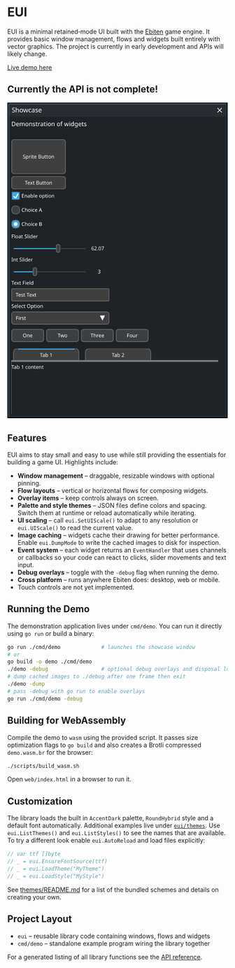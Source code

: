 # EUI

EUI is a minimal retained‑mode UI built with the [Ebiten](https://ebiten.org/) game engine.
It provides basic window management, flows and widgets built entirely with vector graphics.
The project is currently in early development and APIs will likely change.

[Live demo here](https://m45sci.xyz/u/dist/eui/)

## Currently the API is not complete!

![screenshot](https://raw.githubusercontent.com/Distortions81/EUI/refs/heads/main/Screenshot.png)

## Features

EUI aims to stay small and easy to use while still providing the essentials for
building a game UI. Highlights include:

- **Window management** – draggable, resizable windows with optional pinning.
- **Flow layouts** – vertical or horizontal flows for composing widgets.
- **Overlay items** – keep controls always on screen.
- **Palette and style themes** – JSON files define colors and spacing. Switch
  them at runtime or reload automatically while iterating.
- **UI scaling** – call `eui.SetUIScale()` to adapt to any resolution or
  `eui.UIScale()` to read the current value.
- **Image caching** – widgets cache their drawing for better performance.
  Enable `eui.DumpMode` to write the cached images to disk for inspection.
- **Event system** – each widget returns an `EventHandler` that uses channels or
  callbacks so your code can react to clicks, slider movements and text input.
- **Debug overlays** – toggle with the `-debug` flag when running the demo.
- **Cross platform** – runs anywhere Ebiten does: desktop, web or mobile.
- Touch controls are not yet implemented.

## Running the Demo

The demonstration application lives under `cmd/demo`. You can run it directly using `go run` or build a binary:

```sh
go run ./cmd/demo             # launches the showcase window
# or
go build -o demo ./cmd/demo
./demo -debug                 # optional debug overlays and disposal logs
# dump cached images to ./debug after one frame then exit
./demo -dump
# pass -debug with go run to enable overlays
go run ./cmd/demo -debug
```

## Building for WebAssembly

Compile the demo to `wasm` using the provided script. It passes size
optimization flags to `go build` and also creates a Brotli compressed
`demo.wasm.br` for the browser:

```sh
./scripts/build_wasm.sh
```

Open `web/index.html` in a browser to run it.

## Customization

The library loads the built in `AccentDark` palette, `RoundHybrid` style and a default font automatically. Additional examples live under [`eui/themes`](eui/themes). Use `eui.ListThemes()` and `eui.ListStyles()` to see the names that are available. To try a different look enable `eui.AutoReload` and load files explicitly:

```go
// var ttf []byte
// _ = eui.EnsureFontSource(ttf)
// _ = eui.LoadTheme("MyTheme")
// _ = eui.LoadStyle("MyStyle")
```

See [themes/README.md](eui/themes/README.md) for a list of the bundled schemes and details on creating your own.

## Project Layout

- `eui` – reusable library code containing windows, flows and widgets
- `cmd/demo` – standalone example program wiring the library together

For a generated listing of all library functions see the [API reference](api.md).
